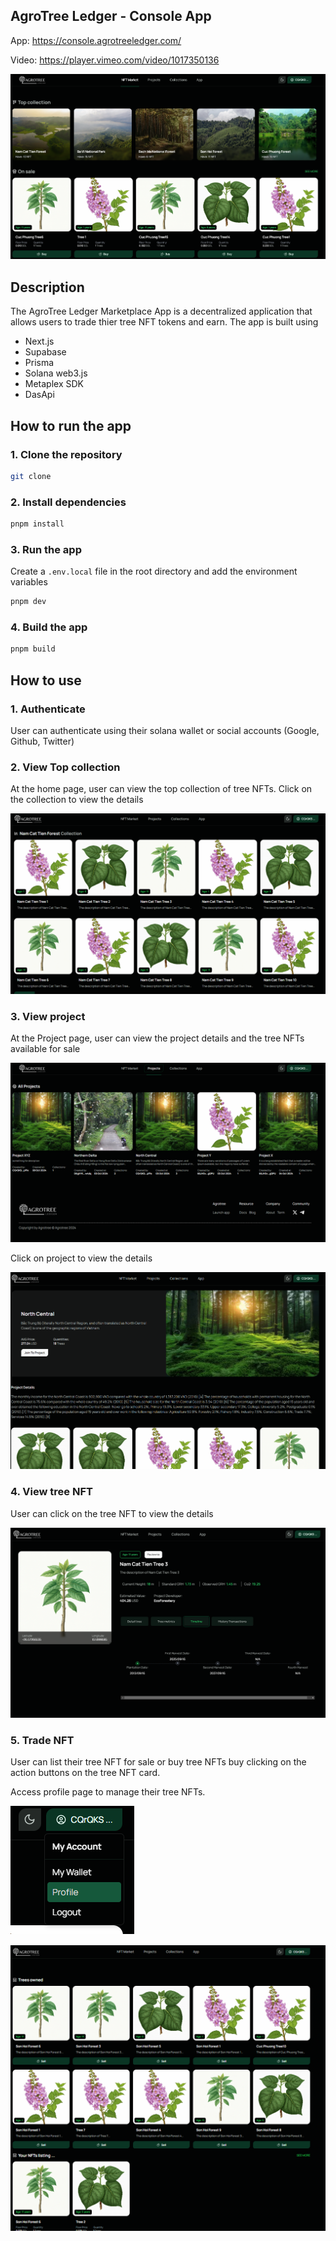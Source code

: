 ## AgroTree Ledger - Console App

App: https://console.agrotreeledger.com/

Video: https://player.vimeo.com/video/1017350136

[![Watch the video](.github/assets/markeplace.png)](https://player.vimeo.com/video/1017350136)

## Description

The AgroTree Ledger Marketplace App is a decentralized application that allows users to trade thier tree NFT tokens and earn. The app is built using

- Next.js
- Supabase
- Prisma
- Solana web3.js
- Metaplex SDK
- DasApi

## How to run the app

### 1. Clone the repository

```bash
git clone
```

### 2. Install dependencies

```bash
pnpm install
```

### 3. Run the app

Create a `.env.local` file in the root directory and add the environment variables

```bash
pnpm dev
```

### 4. Build the app

```bash
pnpm build
```

## How to use

### 1. Authenticate

User can authenticate using their solana wallet or social accounts (Google, Github, Twitter)

### 2. View Top collection

At the home page, user can view the top collection of tree NFTs. Click on the collection to view the details

![collection page](.github/assets/collection-page.png)

### 3. View project

At the Project page, user can view the project details and the tree NFTs available for sale

![project list](.github/assets/project-list.png)

Click on project to view the details

![project detail](.github/assets/project-detail.png)

### 4. View tree NFT

User can click on the tree NFT to view the details

![view tree nft](.github/assets/tree-nft.png)

### 5. Trade NFT

User can list their tree NFT for sale or buy tree NFTs buy clicking on the action buttons on the tree NFT card.

Access profile page to manage their tree NFTs.

![profile menu](.github/assets/profile-menu.png)

![profile page](.github/assets/profile-page.png)
